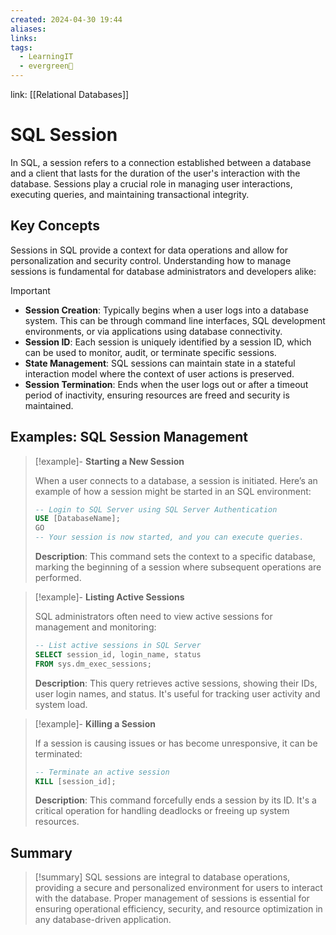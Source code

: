 ```yaml
---
created: 2024-04-30 19:44
aliases: 
links: 
tags:
  - LearningIT
  - evergreen🌳
---
```

link: [[Relational Databases]]

# SQL Session

In SQL, a session refers to a connection established between a database and a client that lasts for the duration of the user's interaction with the database. Sessions play a crucial role in managing user interactions, executing queries, and maintaining transactional integrity.

## Key Concepts

Sessions in SQL provide a context for data operations and allow for personalization and security control. Understanding how to manage sessions is fundamental for database administrators and developers alike:

> [!important]
> 
> - **Session Creation**: Typically begins when a user logs into a database system. This can be through command line interfaces, SQL development environments, or via applications using database connectivity.
> - **Session ID**: Each session is uniquely identified by a session ID, which can be used to monitor, audit, or terminate specific sessions.
> - **State Management**: SQL sessions can maintain state in a stateful interaction model where the context of user actions is preserved.
> - **Session Termination**: Ends when the user logs out or after a timeout period of inactivity, ensuring resources are freed and security is maintained.

## Examples: SQL Session Management


> [!example]- **Starting a New Session**
> 
> When a user connects to a database, a session is initiated. Here’s an example of how a session might be started in an SQL environment:
> 
> ```sql
> -- Login to SQL Server using SQL Server Authentication
> USE [DatabaseName];
> GO
> -- Your session is now started, and you can execute queries.
> ```
> 
> **Description**: This command sets the context to a specific database, marking the beginning of a session where subsequent operations are performed.


> [!example]- **Listing Active Sessions**
> 
> SQL administrators often need to view active sessions for management and monitoring:
> 
> ```sql
> -- List active sessions in SQL Server
> SELECT session_id, login_name, status
> FROM sys.dm_exec_sessions;
> ```
> 
> **Description**: This query retrieves active sessions, showing their IDs, user login names, and status. It's useful for tracking user activity and system load.


> [!example]- **Killing a Session**
> 
> If a session is causing issues or has become unresponsive, it can be terminated:
> 
> ```sql
> -- Terminate an active session
> KILL [session_id];
> ```
> 
> **Description**: This command forcefully ends a session by its ID. It's a critical operation for handling deadlocks or freeing up system resources.

## Summary

> [!summary]
> SQL sessions are integral to database operations, providing a secure and personalized environment for users to interact with the database. Proper management of sessions is essential for ensuring operational efficiency, security, and resource optimization in any database-driven application.
